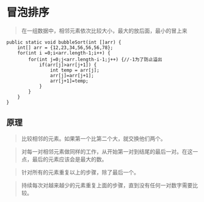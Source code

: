 # 冒泡排序
> 在一组数据中，相邻元素依次比较大小，最大的放后面，最小的冒上来

```text
public static void bubbleSort(int []arr) {
    int[] arr = {12,23,34,56,56,56,78};
    for(int i =0;i<arr.length-1;i++) { 
        for(int j=0;j<arr.length-i-1;j++) {//-1为了防止溢出
            if(arr[j]>arr[j+1]) {
                int temp = arr[j];
                arr[j]=arr[j+1];
                arr[j+1]=temp;
            }
        }    
    }
}
```

## 原理
> 比较相邻的元素。如果第一个比第二个大，就交换他们两个。

> 对每一对相邻元素做同样的工作，从开始第一对到结尾的最后一对。在这一点，最后的元素应该会是最大的数。

> 针对所有的元素重复以上的步骤，除了最后一个。

> 持续每次对越来越少的元素重复上面的步骤，直到没有任何一对数字需要比较。

